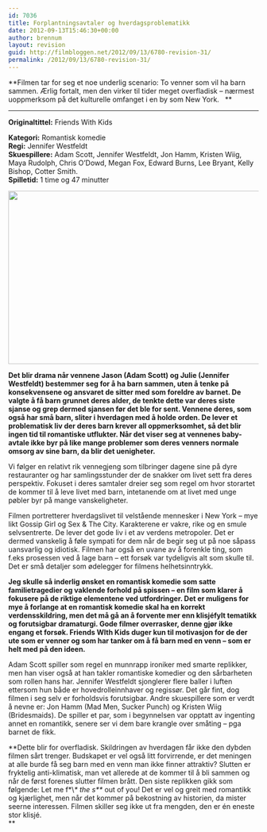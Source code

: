 ```yaml
---
id: 7036
title: Forplantningsavtaler og hverdagsproblematikk
date: 2012-09-13T15:46:30+00:00
author: brennum
layout: revision
guid: http://filmbloggen.net/2012/09/13/6780-revision-31/
permalink: /2012/09/13/6780-revision-31/
---
```

**Filmen tar for seg et noe underlig scenario: To venner som vil ha barn sammen. Ærlig fortalt, men den virker til tider meget overfladisk &#8211; nærmest uoppmerksom på det kulturelle omfanget i en by som New York.   **  
****

**<!--more-->Originaltittel:** Friends With Kids

  
**Kategori:** Romantisk komedie  
**Regi:** Jennifer Westfeldt  
**Skuespillere:** Adam Scott, Jennifer Westfeldt, Jon Hamm, Kristen Wiig, Maya Rudolph, Chris O&#8217;Dowd, Megan Fox, Edward Burns, Lee Bryant, Kelly Bishop, Cotter Smith.  
**Spilletid:** 1 time og 47 minutter

<a href="http://filmbloggen.net/?attachment_id=6785" rel="attachment wp-att-6785"><img class="alignnone size-large wp-image-6785" src="http://filmbloggen.net/wp-content/uploads//2012/08/Friends-With-Kids-4-620x349.jpg" alt="" width="620" height="349" /></a>

**Det blir drama når vennene Jason (Adam Scott) og Julie (Jennifer Westfeldt) bestemmer seg for å ha barn sammen, uten å tenke på konsekvensene og ansvaret de sitter med som foreldre av barnet. De valgte å få barn grunnet deres alder, de tenkte dette var deres siste sjanse og grep dermed sjansen før det ble for sent. Vennene deres, som også har små barn, sliter i hverdagen med å holde orden. De lever et problematisk liv der deres barn krever all oppmerksomhet, så det blir ingen tid til romantiske utflukter. Når det viser seg at vennenes baby-avtale ikke byr på like mange problemer som deres venners normale omsorg av sine barn, da blir det uenigheter.**

Vi følger en relativt rik vennegjeng som tilbringer dagene sine på dyre restauranter og har samlingsstunder der de snakker om livet sett fra deres perspektiv. Fokuset i deres samtaler dreier seg som regel om hvor storartet de kommer til å leve livet med barn, intetanende om at livet med unge pøbler byr på mange vanskeligheter.

Filmen portretterer hverdagslivet til velstående mennesker i New York &#8211; mye likt Gossip Girl og Sex & The City. Karakterene er vakre, rike og en smule selvsentrerte. De lever det gode liv i et av verdens metropoler. Det er dermed vanskelig å føle sympati for dem når de begir seg ut på noe såpass uansvarlig og idiotisk. Filmen har også en uvane av å forenkle ting, som f.eks prosessen ved å lage barn &#8211; ett forsøk var tydeligvis alt som skulle til. Det er små detaljer som ødelegger for filmens helhetsinntrykk.

**Jeg skulle så inderlig ønsket en romantisk komedie som satte familietragedier og vaklende forhold på spissen &#8211; en film som klarer å fokusere på de riktige elementene ved utfordringer. Det er muligens for mye å forlange at en romantisk komedie skal ha en korrekt verdensskildring, men det må gå an å forvente mer enn klisjéfylt tematikk og forutsigbar dramaturgi. Gode filmer overrasker, denne gjør ikke engang et forsøk. Friends WIth Kids duger kun til motivasjon for de der ute som er venner og som har tanker om å få barn med en venn &#8211; som er helt med på den ideen.**

Adam Scott spiller som regel en munnrapp ironiker med smarte replikker, men han viser også at han takler romantiske komedier og den sårbarheten som rollen hans har. Jennifer Westfeldt sjonglerer flere baller i luften ettersom hun både er hovedrolleinnhaver og regissør. Det går fint, dog filmen i seg selv er forholdsvis forutsigbar. Andre skuespillere som er verdt å nevne er: Jon Hamm (Mad Men, Sucker Punch) og Kristen Wiig (Bridesmaids). De spiller et par, som i begynnelsen var opptatt av ingenting annet en romantikk, senere ser vi dem bare krangle over småting &#8211; pga barnet de fikk.

**Dette blir for overfladisk. Skildringen av hverdagen får ikke den dybden filmen sårt trenger. Budskapet er vel også litt forvirrende, er det meningen at alle burde få seg barn med en venn man ikke finner attraktiv? Slutten er fryktelig anti-klimatisk, man vet allerede at de kommer til å bli sammen og når de først forenes slutter filmen brått. Den siste replikken gikk som følgende: Let me f\*\\*\* the s\*\** out of you! Det er vel og greit med romantikk og kjærlighet, men når det kommer på bekostning av historien, da mister seerne interessen. Filmen skiller seg ikke ut fra mengden, den er én eneste stor klisjé.  
** 

<div class="video-shortcode">
</div>